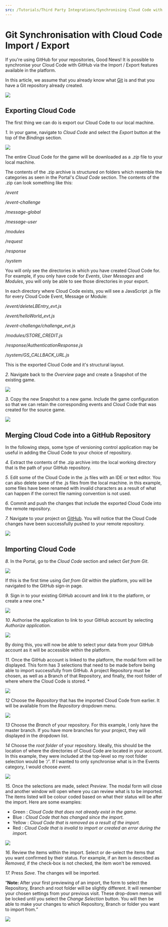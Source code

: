 ```yaml
---
src: /Tutorials/Third Party Integrations/Synchronising Cloud Code with GitHub.md
---
```


# Git Synchronisation with Cloud Code Import / Export

If you're using GitHub for your repositories, Good News! It is possible to synchronise your Cloud Code with GitHub via the Import / Export features available in the platform.

In this article, we assume that you already know what [Git](http://www.github.com) is and that you have a Git repository already created.

![](img/GitSynch/1.png)

## Exporting Cloud Code

The first thing we can do is export our Cloud Code to our local machine.

 *1.* In your game, navigate to *Cloud Code* and select the *Export* button at the top of the *Bindings* section.

 ![](img/GitSynch/2.png)

 The entire Cloud Code for the game will be downloaded as a *.zip* file to your local machine.

 The contents of the .zip archive is structured on folders which resemble the categories as seen in the Portal's *Cloud Code* section. The contents of the .zip can look something like this:

 */event*

 */event-challenge*

 */message-global*

 */message-user*

 */modules*

 */request*

 */response*

 */system*

 You will only see the directories in which you have created Cloud Code for. For example, if you only have code for *Events*, *User Messages* and *Modules*, you will only be able to see those directories in your export.

 In each directory where Cloud Code exists, you will see a JavaScript .js file for every Cloud Code Event, Message or Module:

 */event/deleteLBEntry_evt.js*

 */event/helloWorld_evt.js*

 */event-challenge/challenge_evt.js*

 */modules/STORE_CREDIT.js*

 */response/AuthenticationResponse.js*

 */system/GS_CALLBACK_URL.js*

This is the exported Cloud Code and it's structural layout.

*2.* Navigate back to the *Overview* page and create a Snapshot of the existing game.

![](img/GitSynch/3.png)

*3.* Copy the new Snapshot to a new game. Include the game configuration so that we can retain the corresponding events and Cloud Code that was created for the source game.

![](img/GitSynch/4.png)

## Merging Cloud Code into a GitHub Repository

In the following steps, some type of versioning control application may be useful in adding the Cloud Code to your choice of repository.

*4.* Extract the contents of the .zip archive into the local working directory that is the path of your GitHub repository.

*5.* Edit some of the Cloud Code in the .js files with an IDE or text editor. You can also delete some of the .js files from the local machine. in this example, some files have been renamed with invalid characters as a result of what can happen if the correct file naming convention is not used.

*6.* Commit and push the changes that include the exported Cloud Code into the remote repository.

*7.* Navigate to your project on [GitHub](http://www.github.com). You will notice that the Cloud Code changes have been successfully pushed to your remote repository.

 ![](img/GitSynch/5.png)

## Importing Cloud Code

*8.* In the Portal, go to the *Cloud Code* section and select *Get from Git*.

![](img/GitSynch/6.png)

If this is the first time using *Get from Git* within the platform, you will be navigated to the GitHub sign-in page.

*9.* Sign in to your existing GitHub account and link it to the platform, or create a new one.*

![](img/GitSynch/7.png)

*10.* Authorise the application to link to your GitHub account by selecting *Authorize application.*

![](img/GitSynch/8.png)

By doing this, you will now be able to select your data from your GitHub account as it will be accessible within the platform.

*11.* Once the GitHub account is linked to the platform, the modal form will be displayed. This form has 3 selections that need to be made before being able to import successfully from GitHub. A project Repository must be chosen, as well as a Branch of that Repository, and finally, the root folder of where where the Cloud Code is stored. *

![](img/GitSynch/9.png)

*12* Choose the *Repository* that has the imported Cloud Code from earlier. It will be available from the *Repository* dropdown menu.

![](img/GitSynch/10.png)

*13* Choose the *Branch* of your repository. For this example, I only have the master branch. If you have more branches for your project, they will displayed in the dropdown list.

*14* Choose the *root folder* of your repository. Ideally, this should be the location of where the directories of Cloud Code are located in your account. In this example, they were included at the top-level so my root folder selection would be *'/'*. If I wanted to only synchronise what is in the Events category, I would choose *event*.

![](img/GitSynch/11.png)

*15.* Once the selections are made, select *Preview*. The modal form will close and another window will open where you can review what is to be imported. The items listed will be colour coded based on what their status will be after the import. Here are some examples:

* Green : *Cloud Code that does not already exist in the game.*
* Blue : *Cloud Code that has changed since the import.*
* Yellow : *Cloud Code that is removed as a result of the import.*
* Red : *Cloud Code that is invalid to import or created an error during the import.*

![](img/GitSynch/12.png)

*16.* Review the items within the import. Select or de-select the items that you want confirmed by their status. For example, if an item is described as *Removed*, if the check-box is not checked, the item won't be removed.

*17.* Press *Save*. The changes will be imported.

<q>**Note:** After your first previewing of an import, the form to select the Repository, Branch and root folder will be slightly different. It will remember your chosen settings from your previous visit. These drop-down menus will be locked until you select the *Change Selection* button. You will then be able to make your changes to which Repository, Branch or folder you want to import from.</q>

![](img/GitSynch/13.png)
